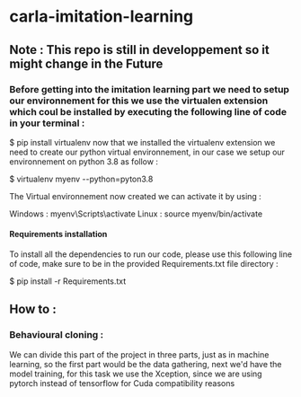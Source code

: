 # carla-imitation-learning
## Note : This repo is still in developpement so it might change in the Future
### Before getting into the imitation learning part we need to setup our environnement for this we use the virtualen extension which coul be installed by executing the following line of code in your terminal :
$ pip install virtualenv
now that we installed the virtualenv extension we need to create our python virtual environnement, in our case we setup our environnement on python 3.8 as follow :

$ virtualenv myenv --python=pyton3.8

The Virtual environnement now created we can activate it by using :

Windows : myenv\Scripts\activate
Linux : source myenv/bin/activate

#### Requirements installation
To install all the dependencies to run our code, please use this following line of code, make sure to be in the provided Requirements.txt file directory :

$ pip install -r Requirements.txt

## How to :
### Behavioural cloning :

We can divide this part of the project in three parts, just as in machine learning, so the first part would be the data gathering, next we'd have the model training, for this task we use the Xception, since we are using pytorch instead of tensorflow for Cuda compatibility reasons 























































